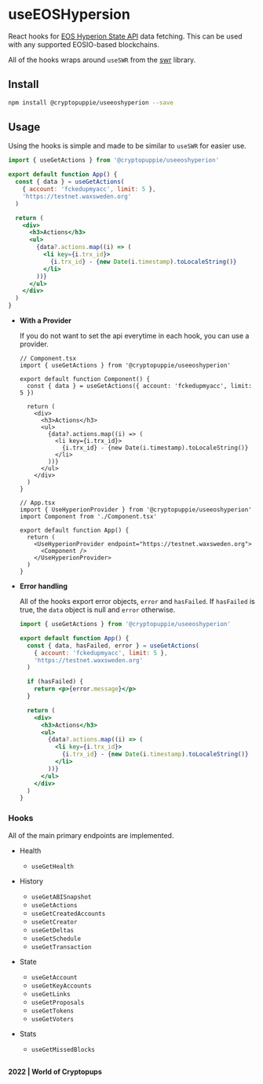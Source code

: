 # useEOSHypersion

React hooks for [EOS Hyperion State API](https://github.com/eosrio/hyperion-history-api) data fetching.
This can be used with any supported EOSIO-based blockchains.

All of the hooks wraps around `useSWR` from the [swr](https://swr.vercel.app) library.

## Install

```sh
npm install @cryptopuppie/useeoshyperion --save
```

## Usage

Using the hooks is simple and made to be similar to `useSWR` for easier use.

```jsx
import { useGetActions } from '@cryptopuppie/useeoshyperion'

export default function App() {
  const { data } = useGetActions(
    { account: 'fckedupmyacc', limit: 5 },
    'https://testnet.waxsweden.org'
  )

  return (
    <div>
      <h3>Actions</h3>
      <ul>
        {data?.actions.map((i) => (
          <li key={i.trx_id}>
            {i.trx_id} - {new Date(i.timestamp).toLocaleString()}
          </li>
        ))}
      </ul>
    </div>
  )
}
```

- **With a Provider**

  If you do not want to set the api everytime in each hook, you can use a provider.

  ```tsx
  // Component.tsx
  import { useGetActions } from '@cryptopuppie/useeoshyperion'

  export default function Component() {
    const { data } = useGetActions({ account: 'fckedupmyacc', limit: 5 })

    return (
      <div>
        <h3>Actions</h3>
        <ul>
          {data?.actions.map((i) => (
            <li key={i.trx_id}>
              {i.trx_id} - {new Date(i.timestamp).toLocaleString()}
            </li>
          ))}
        </ul>
      </div>
    )
  }

  // App.tsx
  import { UseHyperionProvider } from '@cryptopuppie/useeoshyperion'
  import Component from './Component.tsx'

  export default function App() {
    return (
      <UseHyperionProvider endpoint="https://testnet.waxsweden.org">
        <Component />
      </UseHyperionProvider>
    )
  }
  ```

- **Error handling**

  All of the hooks export error objects, `error` and `hasFailed`.
  If `hasFailed` is true, the `data` object is null and `error` otherwise.

  ```jsx
  import { useGetActions } from '@cryptopuppie/useeoshyperion'

  export default function App() {
    const { data, hasFailed, error } = useGetActions(
      { account: 'fckedupmyacc', limit: 5 },
      'https://testnet.waxsweden.org'
    )

    if (hasFailed) {
      return <p>{error.message}</p>
    }

    return (
      <div>
        <h3>Actions</h3>
        <ul>
          {data?.actions.map((i) => (
            <li key={i.trx_id}>
              {i.trx_id} - {new Date(i.timestamp).toLocaleString()}
            </li>
          ))}
        </ul>
      </div>
    )
  }
  ```

### Hooks

All of the main primary endpoints are implemented.

- Health
  - `useGetHealth`
- History

  - `useGetABISnapshot`
  - `useGetActions`
  - `useGetCreatedAccounts`
  - `useGetCreator`
  - `useGetDeltas`
  - `useGetSchedule`
  - `useGetTransaction`

- State
  - `useGetAccount`
  - `useGetKeyAccounts`
  - `useGetLinks`
  - `useGetProposals`
  - `useGetTokens`
  - `useGetVoters`
- Stats
  - `useGetMissedBlocks`

##

**2022 | World of Cryptopups**
